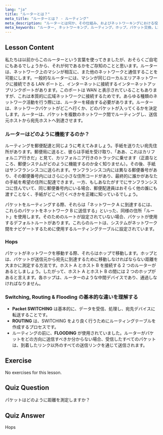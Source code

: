 ```yaml
---
lang: "ja"
title: "ルーターとは？"
meta_title: "ルーターとは？ - ルーティング"
meta_description: "ルーターとは何か、その仕組み、およびネットワーキングにおける役割について学びます。初心者向けにルーティング、ホップ、パケット配信を理解します。"
meta_keywords: "ルーター, ネットワーキング，ルーティング，ホップ，パケット交換，Linux ネットワーキング，初心者向けチュートリアル，ネットワークガイド"
---
```


## Lesson Content

私たちは以前からこのルーターという言葉を使ってきましたが、おそらくご自宅にもあるでしょうから、それが何であるかをご存知のことと思います。ルーターは、ネットワーク上のマシンが相互に、また他のネットワークと通信することを可能にします。一般的なルーターには、マシンが同じローカルエリアネットワークに接続できる LAN ポートと、インターネットに接続するインターネットアップリンクポートがあります。このポートは WAN と表示されていることもありますが、これは本質的に広域ネットワークに接続するためです。あらゆる種類のネットワーク活動を行う際には、ルーターを経由する必要があります。ルーターは、ネットワークパケットがどこへ行くか、どのパケットが入ってくるかを決定します。ルーターは、パケットを複数のネットワーク間でルーティングし、送信元ホストから宛先ホストへ到達させます。

### ルーターはどのように機能するのか？

ルーティングを郵便配達と同じように考えてみましょう。手紙を送りたい宛先住所があります。郵便局に送ると、彼らは手紙を受け取り、「ああ、これはカリフォルニア行きだ」と見て、カリフォルニア行きのトラックに乗せます（正直なところ、郵便システムがどのように機能するのか全く知りません）。その後、手紙はサンフランシスコに送られます。サンフランシスコ内には異なる郵便番号があり、その郵便番号内にはさらに小さな住所コードがあり、最終的に誰かがあなたの手紙を希望の住所に配達できます。一方、もしあなたがすでにサンフランシスコに住んでいて、同じ郵便番号内にいる場合、郵便配達員はおそらく他の誰にも渡すことなく、手紙がどこへ行くべきかを正確に知っているでしょう。

パケットをルーティングする際、それらは「ネットワーク A に到達するには、これらのパケットをネットワーク B に送信する」といった、同様の住所「ルート」を使用します。そのためのルートが設定されていない場合、パケットが使用するデフォルトルートがあります。これらのルートは、システムがネットワーク間をナビゲートするために使用するルーティングテーブルに設定されています。

### Hops

パケットがネットワークを移動する際、それらはホップで移動します。ホップとは、パケットが送信元から宛先に到達するために移動しなければならない距離を大まかに測定する方法です。ホスト A とホスト B を接続する 2 つのルーターがあるとしましょう。したがって、ホスト A とホスト B の間には 2 つのホップがあると言えます。各ホップは、ルーターのような中間デバイスであり、通過しなければなりません。

### Switching, Routing & Flooding の基本的な違いを理解する

- **Packet SWITCHING** は基本的に、データを受信、処理し、宛先デバイスに転送することです。
- **ROUTING** は、SWITCHING をより良く行うためにルーティングテーブルを作成するプロセスです。
- ルーティングの前に、**FLOODING** が使用されていました。ルーターがパケットをどの方向に送信すべきか分からない場合、受信したすべてのパケットは、到着したリンク以外のすべての送信リンクを通じて送信されます。

## Exercise

No exercises for this lesson.

## Quiz Question

パケットはどのように距離を測定しますか？

## Quiz Answer

Hops
